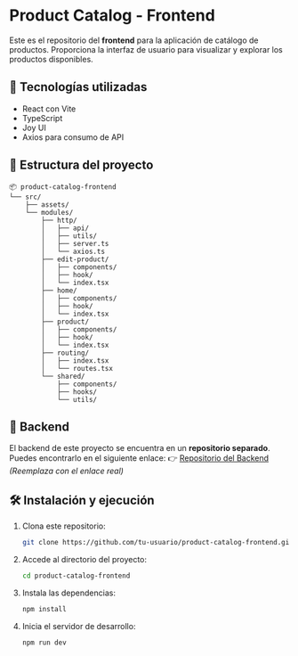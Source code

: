 # Product Catalog - Frontend

Este es el repositorio del **frontend** para la aplicación de catálogo de productos. Proporciona la interfaz de usuario para visualizar y explorar los productos disponibles.

## 🚀 Tecnologías utilizadas

- React con Vite
- TypeScript
- Joy UI
- Axios para consumo de API

## 📂 Estructura del proyecto

```
📦 product-catalog-frontend
└── src/
    ├── assets/
    └── modules/
        ├── http/
        │   ├── api/
        │   ├── utils/
        │   ├── server.ts
        │   └── axios.ts
        ├── edit-product/
        │   ├── components/
        │   ├── hook/
        │   └── index.tsx
        ├── home/
        │   ├── components/
        │   ├── hook/
        │   └── index.tsx
        ├── product/
        │   ├── components/
        │   ├── hook/
        │   └── index.tsx
        ├── routing/
        │   ├── index.tsx
        │   └── routes.tsx
        └── shared/
            ├── components/
            ├── hooks/
            └── utils/
```

## 📡 Backend

El backend de este proyecto se encuentra en un **repositorio separado**. Puedes encontrarlo en el siguiente enlace:
👉 [Repositorio del Backend](#) _(Reemplaza con el enlace real)_

## 🛠 Instalación y ejecución

1. Clona este repositorio:
   ```sh
   git clone https://github.com/tu-usuario/product-catalog-frontend.git
   ```
2. Accede al directorio del proyecto:
   ```sh
   cd product-catalog-frontend
   ```
3. Instala las dependencias:
   ```sh
   npm install
   ```
4. Inicia el servidor de desarrollo:
   ```sh
   npm run dev
   ```
